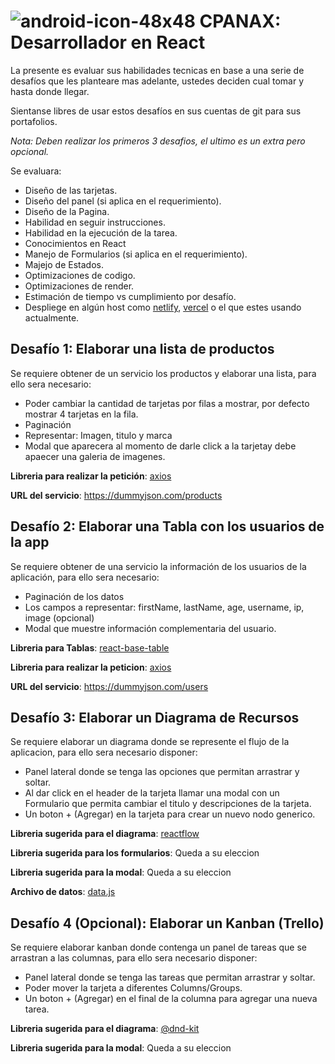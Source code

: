 # ![android-icon-48x48](https://user-images.githubusercontent.com/6616670/203347014-4b5f6081-4bff-4ffc-bbd0-e18f4f5559bc.png) CPANAX: Desarrollador en React

La presente es evaluar sus habilidades tecnicas en base a una serie de desafíos que les planteare mas adelante, ustedes deciden cual tomar y hasta donde llegar.

Sientanse libres de usar estos desafíos en sus cuentas de git para sus portafolios.

*Nota: Deben realizar los primeros 3 desafios, el ultimo es un extra pero opcional.*

Se evaluara: 
 - Diseño de las tarjetas.
 - Diseño del panel (si aplica en el requerimiento).
 - Diseño de la Pagina.
 - Habilidad en seguir instrucciones.
 - Habilidad en la ejecución de la tarea.
 - Conocimientos en React
 - Manejo de Formularios (si aplica en el requerimiento).
 - Majejo de Estados.
 - Optimizaciones de codigo.
 - Optimizaciones de render.
 - Estimación de tiempo vs cumplimiento por desafío.
 - Despliege en algún host como [netlify](https://www.netlify.com/), [vercel](https://vercel.com/) o el que estes usando actualmente.


## Desafío 1: Elaborar una lista de productos

Se requiere obtener de un servicio los productos y elaborar una lista, para ello sera necesario:

 - Poder cambiar la cantidad de tarjetas por filas a mostrar, por defecto mostrar 4 tarjetas en la fila.
 - Paginación 
 - Representar: Imagen, titulo y marca
 - Modal que aparecera al momento de darle click a la tarjetay debe apaecer una galeria de imagenes.


**Libreria para realizar la petición**: [axios](https://www.npmjs.com/package/axios)

**URL del servicio**: https://dummyjson.com/products 



## Desafío 2: Elaborar una Tabla con los usuarios de la app

Se requiere obtener de una servicio la información de los usuarios de la aplicación, para ello sera necesario:

 - Paginación de los datos
 - Los campos a representar: firstName, lastName, age, username, ip, image (opcional)
 - Modal que muestre información complementaria del usuario.

**Libreria para Tablas**: [react-base-table](https://www.npmjs.com/package/react-base-table)

**Libreria para realizar la peticion**: [axios](https://www.npmjs.com/package/axios)

**URL del servicio**: https://dummyjson.com/users



## Desafío 3: Elaborar un Diagrama de Recursos

Se requiere elaborar un diagrama donde se represente el flujo de la aplicacion, para ello sera necesario disponer:

 - Panel lateral donde se tenga las opciones que permitan arrastrar y soltar.
 - Al dar click en el header de la tarjeta llamar una modal con un Formulario que permita cambiar el titulo y descripciones de la tarjeta.
 - Un boton + (Agregar) en la tarjeta para crear un nuevo nodo generico.

**Libreria sugerida para el diagrama**: [reactflow](https://www.npmjs.com/package/reactflow)

**Libreria sugerida para los formularios**: Queda a su eleccion

**Libreria sugerida para la modal**: Queda a su eleccion

**Archivo de datos**: [data.js](https://github.com/ajimenezg/cpanax-desafio/blob/main/diagrama/data.js)


## Desafío 4 (Opcional): Elaborar un Kanban (Trello)

Se requiere elaborar kanban donde contenga un panel de tareas que se arrastran a las columnas, para ello sera necesario disponer:

 - Panel lateral donde se tenga las tareas que permitan arrastrar y soltar.
 - Poder mover la tarjeta a diferentes Columns/Groups.
 - Un boton + (Agregar) en el final de la columna para agregar una nueva tarea.

**Libreria sugerida para el diagrama**: [@dnd-kit](https://www.npmjs.com/package/@dnd-kit/core)

**Libreria sugerida para la modal**: Queda a su eleccion

